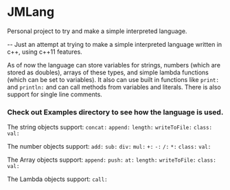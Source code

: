 # JMLang
Personal project to try and make a simple interpreted language.


--
Just an attempt at trying to make a simple interpreted language written in c++, using c++11 features.

As of now the language can store variables for strings, numbers (which are stored as doubles), arrays of these types, and simple lambda functions (which can be set to variables).
It also can use built in functions like `print:` and `println:` and can call methods from variables and literals.
There is also support for single line comments.

### Check out Examples directory to see how the language is used.

The string objects support:
`concat:`
`append:`
`length:`
`writeToFile:`
`class:`
`val:`

The number objects support:
`add:`
`sub:`
`div:`
`mul:`
`+:`
`-:`
`/:`
`*:`
`class:`
`val:`

The Array objects support:
`append:`
`push:`
`at:`
`length:`
`writeToFile:`
`class:`
`val:`

The Lambda objects support:
`call:`
